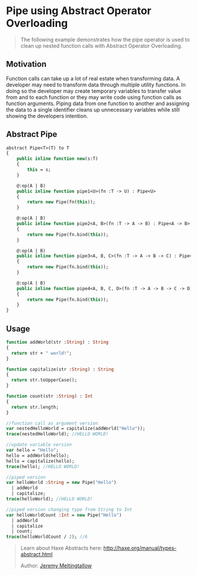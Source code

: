 [tags]: / "abstract-type"

# Pipe using Abstract Operator Overloading

> The following example demonstrates how the pipe operator is used to clean up nested function calls with Abstract Operator Overloading.

## Motivation

Function calls can take up a lot of real estate when transforming data. A developer may need to transform data through multiple utility functions. In doing so the developer may create temporary variables to transfer value from and to each function or they may write code using function calls as function arguments. Piping data from one function to another and assigning the data to a single identifier cleans up unnecessary variables while still showing the developers intention.

## Abstract Pipe

```haxe
abstract Pipe<T>(T) to T
{
	public inline function new(s:T) 
	{
		this = s;
	}

	@:op(A | B)
	public inline function pipe1<U>(fn :T -> U) : Pipe<U>
	{
		return new Pipe(fn(this));
	}

	@:op(A | B)
	public inline function pipe2<A, B>(fn :T -> A -> B) : Pipe<A -> B>
	{
		return new Pipe(fn.bind(this));
	}

	@:op(A | B)
	public inline function pipe3<A, B, C>(fn :T -> A -> B -> C) : Pipe<A -> B -> C>
	{
		return new Pipe(fn.bind(this));
	}

	@:op(A | B)
	public inline function pipe4<A, B, C, D>(fn :T -> A -> B -> C -> D) : Pipe<A -> B -> C -> D>
	{
		return new Pipe(fn.bind(this));
	}
}

```
## Usage

```haxe
function addWorld(str :String) : String
{
  return str + " world!";
}

function capitalize(str :String) : String
{
  return str.toUpperCase();
}

function count(str :String) : Int
{
  return str.length;
}

//function call as argument version
var nestedHelloWorld = capitalize(addWorld("Hello"));
trace(nestedHelloWorld); //HELLO WORLD!

//update variable version
var hello = "Hello";
hello = addWorld(hello);
hello = capitalize(hello);
trace(hello); //HELLO WORLD!

//piped version
var helloWorld :String = new Pipe("Hello")
  | addWorld
  | capitalize;
trace(helloWorld); //HELLO WORLD!

//piped version changing type from String to Int
var helloWorldCount :Int = new Pipe("Hello")
  | addWorld
  | capitalize
  | count;
trace(helloWorldCount / 2); //6
```

> Learn about Haxe Abstracts here: <http://haxe.org/manual/types-abstract.html>
> 
> Author: [Jeremy Meltingtallow](https://github.com/PongoEngine)
